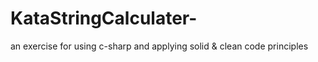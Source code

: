 # KataStringCalculater-
an exercise for using c-sharp and applying solid &amp; clean code principles 
